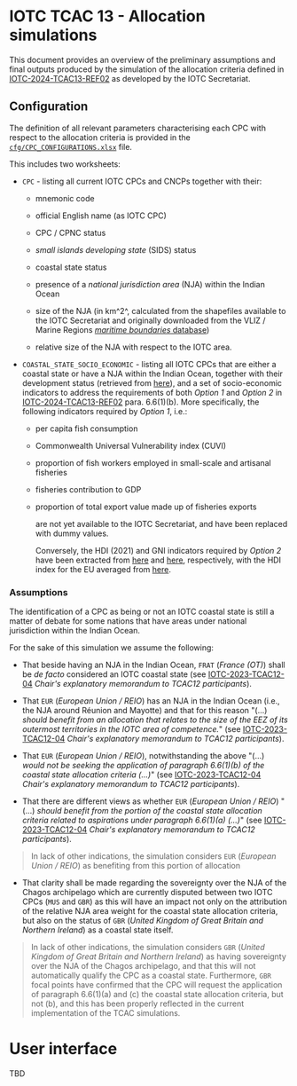 # IOTC TCAC 13 - Allocation simulations

This document provides an overview of the preliminary assumptions and final outputs produced by the simulation of the allocation criteria defined in [IOTC-2024-TCAC13-REF02](https://iotc.org/sites/default/files/documents/2023/11/IOTC-2024-TCAC13-REF02E_TCAC_draft_Allocation_Regime_v7_clean.docx) as developed by the IOTC Secretariat.

## Configuration

The definition of all relevant parameters characterising each CPC with respect to the allocation criteria is provided in the [`cfg/CPC_CONFIGURATIONS.xlsx`](https://bitbucket.org/iotc-ws/iotc-tcac-simulations/raw/8ce5f9630e1e3ef119848324bd4b71132f0e1336/cfg/CPC_CONFIGURATIONS.xlsx) file.

This includes two worksheets:

-   `CPC` - listing all current IOTC CPCs and CNCPs together with their:

    -   mnemonic code

    -   official English name (as IOTC CPC)

    -   CPC / CPNC status

    -   *small islands developing state* (SIDS) status

    -   coastal state status

    -   presence of a *national jurisdiction area* (NJA) within the Indian Ocean

    -   size of the NJA (in km^2^, calculated from the shapefiles available to the IOTC Secretariat and originally downloaded from the VLIZ / Marine Regions [*maritime boundaries* database](https://www.marineregions.org/eezsearch.php))

    -   relative size of the NJA with respect to the IOTC area.

-   `COASTAL_STATE_SOCIO_ECONOMIC` - listing all IOTC CPCs that are either a coastal state or have a NJA within the Indian Ocean, together with their development status (retrieved from [here](https://www.un.org/development/desa/dpad/wp-content/uploads/sites/45/WESP2020_Annex.pdf)), and a set of socio-economic indicators to address the requirements of both *Option 1* and *Option 2* in [IOTC-2024-TCAC13-REF02](https://iotc.org/sites/default/files/documents/2023/11/IOTC-2024-TCAC13-REF02E_TCAC_draft_Allocation_Regime_v7_clean.docx) para. 6.6(1)(b). More specifically, the following indicators required by *Option 1*, i.e.:

    -   per capita fish consumption

    -   Commonwealth Universal Vulnerability index (CUVI)

    -   proportion of fish workers employed in small-scale and artisanal fisheries

    -   fisheries contribution to GDP

    -   proportion of total export value made up of fisheries exports

        are not yet available to the IOTC Secretariat, and have been replaced with dummy values.

        Conversely, the HDI (2021) and GNI indicators required by *Option 2* have been extracted from [here](https://hdr.undp.org/data-center/human-development-index#/indicies/HDI) and [here](https://datahelpdesk.worldbank.org/knowledgebase/articles/906519-world-bank-country-and-lending-group), respectively, with the HDI index for the EU averaged from [here](https://www.theglobaleconomy.com/rankings/human_development/European-union/).

### Assumptions

The identification of a CPC as being or not an IOTC coastal state is still a matter of debate for some nations that have areas under national jurisdiction within the Indian Ocean.

For the sake of this simulation we assume the following:

-   That beside having an NJA in the Indian Ocean, `FRAT` (*France (OT)*) shall be *de facto* considered an IOTC coastal state (see [IOTC-2023-TCAC12-04](https://iotc.org/sites/default/files/documents/2023/09/IOTC-2023-TCAC12-04_E_-_Chairs_Explanatory_Note.pdf) *Chair's explanatory memorandum to TCAC12 participants*).

-   That `EUR` (*European Union / REIO*) has an NJA in the Indian Ocean (i.e., the NJA around Réunion and Mayotte) and that for this reason "(...) *should benefit from an allocation that relates to the size of the EEZ of its outermost territories in the IOTC area of competence.*" (see [IOTC-2023-TCAC12-04](https://iotc.org/sites/default/files/documents/2023/09/IOTC-2023-TCAC12-04_E_-_Chairs_Explanatory_Note.pdf) *Chair's explanatory memorandum to TCAC12 participants*).

-   That `EUR` (*European Union / REIO*), notwithstanding the above "(...) *would not be seeking the application of paragraph 6.6(1)(b) of the coastal state allocation criteria (...)*" (see [IOTC-2023-TCAC12-04](https://iotc.org/sites/default/files/documents/2023/09/IOTC-2023-TCAC12-04_E_-_Chairs_Explanatory_Note.pdf) *Chair's explanatory memorandum to TCAC12 participants*).

-   That there are different views as whether `EUR` (*European Union / REIO*) "(...) *should benefit from the portion of the coastal state allocation criteria related to aspirations under paragraph 6.6(1)(a) (...)*" (see [IOTC-2023-TCAC12-04](https://iotc.org/sites/default/files/documents/2023/09/IOTC-2023-TCAC12-04_E_-_Chairs_Explanatory_Note.pdf) *Chair's explanatory memorandum to TCAC12 participants*).

> In lack of other indications, the simulation considers `EUR` (*European Union / REIO*) as benefiting from this portion of allocation

-   That clarity shall be made regarding the sovereignty over the NJA of the Chagos archipelago which are currently disputed between two IOTC CPCs (`MUS` and `GBR`) as this will have an impact not only on the attribution of the relative NJA area weight for the coastal state allocation criteria, but also on the status of `GBR` (*United Kingdom of Great Britain and Northern Ireland*) as a coastal state itself.

> In lack of other indications, the simulation considers `GBR` (*United Kingdom of Great Britain and Northern Ireland*) as having sovereignty over the NJA of the Chagos archipelago, and that this will not automatically qualify the CPC as a coastal state. Furthermore, `GBR` focal points have confirmed that the CPC will request the application of paragraph 6.6(1)(a) and (c) the coastal state allocation criteria, but not (b), and this has been properly reflected in the current implementation of the TCAC simulations.

# User interface

TBD
